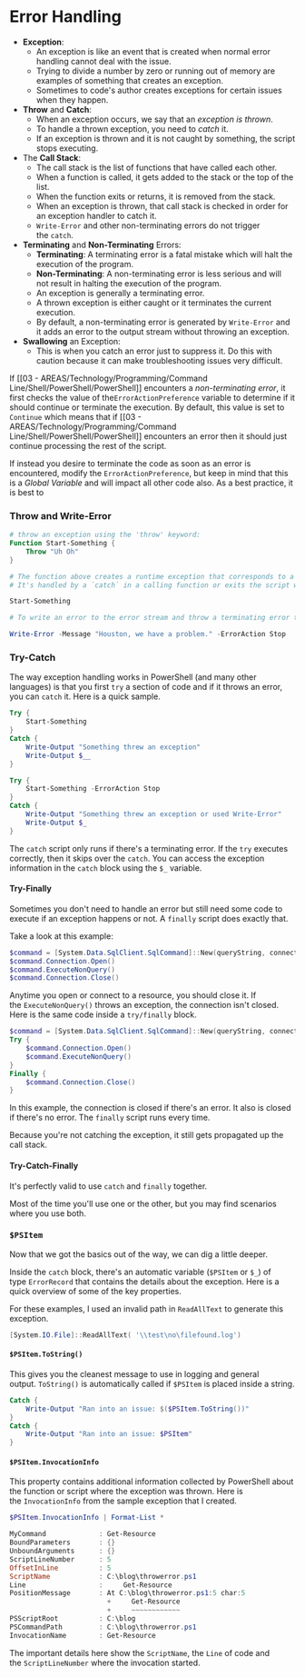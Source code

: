 # Error Handling

- **Exception**: 
	- An exception is like an event that is created when normal error handling cannot deal with the issue. 
	- Trying to divide a number by zero or running out of memory are examples of something that creates an exception. 
	- Sometimes to code's author creates exceptions for certain issues when they happen.
- **Throw** and **Catch**: 
	- When an exception occurs, we say that an *exception is thrown*. 
	- To handle a thrown exception, you need to *catch* it. 
	- If an exception is thrown and it is not caught by something, the script stops executing.
- The **Call Stack**: 
	- The call stack is the list of functions that have called each other. 
	- When a function is called, it gets added to the stack or the top of the list. 
	- When the function exits or returns, it is removed from the stack. 
	- When an exception is thrown, that call stack is checked in order for an exception handler to catch it.
	- `Write-Error` and other non-terminating errors do not trigger the `catch`.
- **Terminating** and **Non-Terminating** Errors: 
	- **Terminating**: A terminating error is a fatal mistake which will halt the execution of the program.
	- **Non-Terminating**: A non-terminating error is less serious and will not result in halting the execution of the program.
	- An exception is generally a terminating error. 
	- A thrown exception is either caught or it terminates the current execution. 
	- By default, a non-terminating error is generated by `Write-Error` and it adds an error to the output stream without throwing an exception.
- **Swallowing** an Exception:
	- This is when you catch an error just to suppress it. Do this with caution because it can make troubleshooting issues very difficult.

If [[03 - AREAS/Technology/Programming/Command Line/Shell/PowerShell/PowerShell]] encounters a *non-terminating error*, it first checks the value of the`ErrorActionPreference` variable to determine if it should continue or terminate the execution. By default, this value is set to `Continue` which means that if [[03 - AREAS/Technology/Programming/Command Line/Shell/PowerShell/PowerShell]] encounters an error then it should just continue processing the rest of the script.

If instead you desire to terminate the code as soon as an error is encountered, modify the `ErrorActionPreference`, but keep in mind that this is a *Global Variable* and will impact all other code also. As a best practice, it is best to 

### Throw and Write-Error

```powershell
# throw an exception using the 'throw' keyword:
Function Start-Something {
	Throw "Uh Oh"
}

# The function above creates a runtime exception that corresponds to a "terminating" error
# It's handled by a `catch` in a calling function or exits the script with the message "Uh Oh"

Start-Something

# To write an error to the error stream and throw a terminating error to be handled with catch you have to add `-ErrorAction Stop` to `Write-Error`

Write-Error -Message "Houston, we have a problem." -ErrorAction Stop
```

### Try-Catch

The way exception handling works in PowerShell (and many other languages) is that you first `try` a section of code and if it throws an error, you can `catch` it. Here is a quick sample.

```powershell
Try {
	Start-Something
}
Catch {
	Write-Output "Something threw an exception"
	Write-Output $__
}

Try {
	Start-Something -ErrorAction Stop
}
Catch {
	Write-Output "Something threw an exception or used Write-Error"
	Write-Output $_
}
```

The `catch` script only runs if there's a terminating error. If the `try` executes correctly, then it skips over the `catch`. You can access the exception information in the `catch` block using the `$_` variable.

#### Try-Finally

Sometimes you don't need to handle an error but still need some code to execute if an exception happens or not. A `finally` script does exactly that.

Take a look at this example:

```powershell
$command = [System.Data.SqlClient.SqlCommand]::New(queryString, connection)
$command.Connection.Open()
$command.ExecuteNonQuery()
$command.Connection.Close()
```

Anytime you open or connect to a resource, you should close it. If the `ExecuteNonQuery()` throws an exception, the connection isn't closed. Here is the same code inside a `try/finally` block.

```powershell
$command = [System.Data.SqlClient.SqlCommand]::New(queryString, connection)
Try {
    $command.Connection.Open()
    $command.ExecuteNonQuery()
}
Finally {
    $command.Connection.Close()
}
```

In this example, the connection is closed if there's an error. It also is closed if there's no error. The `finally` script runs every time.

Because you're not catching the exception, it still gets propagated up the call stack.

#### Try-Catch-Finally

It's perfectly valid to use `catch` and `finally` together. 

Most of the time you'll use one or the other, but you may find scenarios where you use both.

### `$PSItem`

Now that we got the basics out of the way, we can dig a little deeper.

Inside the `catch` block, there's an automatic variable (`$PSItem` or `$_`) of type `ErrorRecord` that contains the details about the exception. Here is a quick overview of some of the key properties.

For these examples, I used an invalid path in `ReadAllText` to generate this exception.

```powershell
[System.IO.File]::ReadAllText( '\\test\no\filefound.log')
```

#### `$PSItem.ToString()`

This gives you the cleanest message to use in logging and general output. `ToString()` is automatically called if `$PSItem` is placed inside a string.

```powershell
Catch {
    Write-Output "Ran into an issue: $($PSItem.ToString())"
}
Catch {
    Write-Output "Ran into an issue: $PSItem"
}
```

#### `$PSItem.InvocationInfo`

This property contains additional information collected by PowerShell about the function or script where the exception was thrown. Here is the `InvocationInfo` from the sample exception that I created.

```powershell
$PSItem.InvocationInfo | Format-List *

MyCommand             : Get-Resource
BoundParameters       : {}
UnboundArguments      : {}
ScriptLineNumber      : 5
OffsetInLine          : 5
ScriptName            : C:\blog\throwerror.ps1
Line                  :     Get-Resource
PositionMessage       : At C:\blog\throwerror.ps1:5 char:5
                        +     Get-Resource
                        +     ~~~~~~~~~~~~
PSScriptRoot          : C:\blog
PSCommandPath         : C:\blog\throwerror.ps1
InvocationName        : Get-Resource
```

The important details here show the `ScriptName`, the `Line` of code and the `ScriptLineNumber` where the invocation started.

